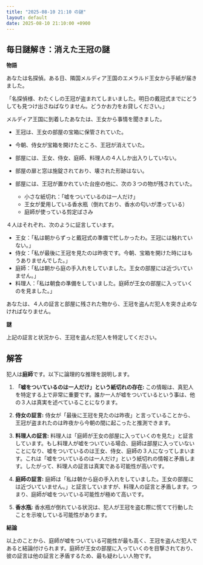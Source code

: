 ```yaml
---
title: "2025-08-10 21:10 の謎"
layout: default
date: 2025-08-10 21:10:00 +0900
---
```

## 毎日謎解き：消えた王冠の謎

**物語**

あなたは名探偵。ある日、隣国メルディア王国のエメラルド王女から手紙が届きました。

「名探偵様、わたくしの王冠が盗まれてしまいました。明日の戴冠式までにどうしても見つけ出さねばなりません。どうかお力をお貸しください。」

メルディア王国に到着したあなたは、王女から事情を聞きました。

*   王冠は、王女の部屋の宝箱に保管されていた。
*   今朝、侍女が宝箱を開けたところ、王冠が消えていた。
*   部屋には、王女、侍女、庭師、料理人の４人しか出入りしていない。
*   部屋の扉と窓は施錠されており、壊された形跡はない。
*   部屋には、王冠が置かれていた台座の他に、次の３つの物が残されていた。

    *   小さな紙切れ：「嘘をついているのは一人だけ」
    *   王女が愛用している香水瓶（倒れており、香水の匂いが漂っている）
    *   庭師が使っている剪定ばさみ

４人はそれぞれ、次のように証言しています。

*   王女：「私は朝からずっと戴冠式の準備で忙しかったわ。王冠には触れていない。」
*   侍女：「私が最後に王冠を見たのは昨夜です。今朝、宝箱を開けた時にはもうありませんでした。」
*   庭師：「私は朝から庭の手入れをしていました。王女の部屋には近づいていません。」
*   料理人：「私は朝食の準備をしていました。庭師が王女の部屋に入っていくのを見ました。」

あなたは、４人の証言と部屋に残された物から、王冠を盗んだ犯人を突き止めなければなりません。

**謎**

上記の証言と状況から、王冠を盗んだ犯人を特定してください。

## 解答

犯人は**庭師**です。以下に論理的な推理を説明します。

1.  **「嘘をついているのは一人だけ」という紙切れの存在:** この情報は、真犯人を特定する上で非常に重要です。誰か一人が嘘をついているという事は、他の３人は真実を述べていることになります。

2.  **侍女の証言:** 侍女が「最後に王冠を見たのは昨夜」と言っていることから、王冠が盗まれたのは昨夜から今朝の間に起こったと推測できます。

3.  **料理人の証言:** 料理人は「庭師が王女の部屋に入っていくのを見た」と証言しています。もし料理人が嘘をついている場合、庭師は部屋に入っていないことになり、嘘をついているのは王女、侍女、庭師の３人になってしまいます。これは「嘘をついているのは一人だけ」という紙切れの情報と矛盾します。したがって、料理人の証言は真実である可能性が高いです。

4.  **庭師の証言:** 庭師は「私は朝から庭の手入れをしていました。王女の部屋には近づいていません。」と証言していますが、料理人の証言と矛盾します。つまり、庭師が嘘をついている可能性が極めて高いです。

5.  **香水瓶:** 香水瓶が倒れている状況は、犯人が王冠を盗む際に慌てて行動したことを示唆している可能性があります。

**結論**

以上のことから、庭師が嘘をついている可能性が最も高く、王冠を盗んだ犯人であると結論付けられます。庭師が王女の部屋に入っていくのを目撃されており、彼の証言は他の証言と矛盾するため、最も疑わしい人物です。

